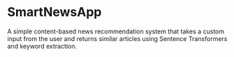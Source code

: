 # SmartNewsApp
A simple content-based news recommendation system that takes a custom input from the user and returns similar articles using Sentence Transformers and keyword extraction. 
